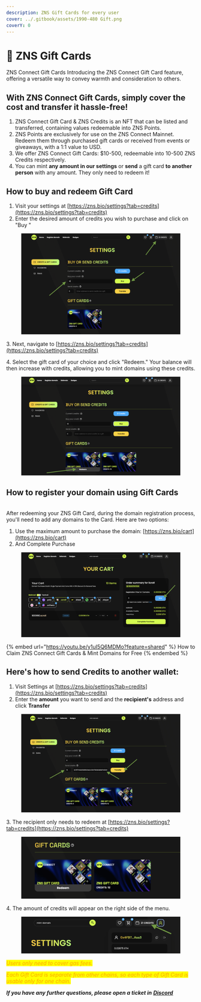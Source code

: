 ```yaml
---
description: ZNS Gift Cards for every user
cover: ../.gitbook/assets/1990-480 Gift.png
coverY: 0
---
```


# 🎁 ZNS Gift Cards

ZNS Connect Gift Cards Introducing the ZNS Connect Gift Card feature, offering a versatile way to convey warmth and consideration to others.

## **With ZNS Connect Gift Cards, simply cover the cost and transfer it hassle-free!**

1. ZNS Connect Gift Card & ZNS Credits is an NFT that can be listed and transferred, containing values redeemable into ZNS Points.
2. ZNS Points are exclusively for use on the ZNS Connect Mainnet. Redeem them through purchased gift cards or received from events or giveaways, with a 1:1 value to USD.
3. We offer  ZNS Connect Gift Cards: $10-500, redeemable into 10-500 ZNS Credits respectively.
4. You can mint **any amount in our settings** or **send** a gift card **to another person** with any amount. They only need to redeem it!

## How to buy and redeem Gift Card <a href="#how-to-purchase-gift-card" id="how-to-purchase-gift-card"></a>

1. Visit your settings at [https://zns.bio/settings?tab=credits](https://zns.bio/settings?tab=credits)
2. Enter the desired amount of credits you wish to purchase and click on "Buy "

<figure><img src="../.gitbook/assets/Screenshot 2024-08-14 at 12.50.58.png" alt=""><figcaption></figcaption></figure>

3\. Next, navigate to [https://zns.bio/settings?tab=credits](https://zns.bio/settings?tab=credits)

4\. Select the gift card of your choice and click "Redeem." Your balance will then increase with credits, allowing you to mint domains using these credits.

<figure><img src="../.gitbook/assets/Screenshot 2024-08-14 at 12.52.28.png" alt=""><figcaption></figcaption></figure>

## How to register your domain using Gift Cards

\
After redeeming your ZNS Gift Card, during the domain registration process, you'll need to add any domains to the Card. Here are two options:

1. Use the maximum amount to purchase the domain: [https://zns.bio/cart](https://zns.bio/cart)
2. And Complete Purchase

<figure><img src="../.gitbook/assets/Screenshot 2024-08-14 at 12.53.28.png" alt=""><figcaption></figcaption></figure>



{% embed url="https://youtu.be/y1uI5Q6MDMo?feature=shared" %}
How to Claim ZNS Connect Gift Cards & Mint Domains for Free
{% endembed %}

## Here's how to send Credits to another wallet:

1. Visit Settings at [https://zns.bio/settings?tab=credits](https://zns.bio/settings?tab=credits)
2. Enter the **amount** you want to send and the **recipient's** address and click **Transfer**



<figure><img src="../.gitbook/assets/Screenshot 2024-08-14 at 12.55.14.png" alt=""><figcaption></figcaption></figure>

3\. The recipient only needs to redeem at [https://zns.bio/settings?tab=credits](https://zns.bio/settings?tab=credits)

<figure><img src="../.gitbook/assets/Screenshot 2024-08-14 at 12.56.22.png" alt=""><figcaption></figcaption></figure>

4\. The amount of credits will appear on the right side of the menu.

<figure><img src="../.gitbook/assets/Screenshot 2024-08-14 at 12.57.23.png" alt=""><figcaption></figcaption></figure>



_<mark style="color:orange;">Users only need to cover gas fees.</mark>_&#x20;

_<mark style="color:orange;">Each Gift Card is separate from other chains, so each type of Gift Card is usable only for one chain.</mark>_

_**If you have any further questions, please open a ticket in**_ [_**Discord**_](https://discord.gg/2rrkuqT8pB)

